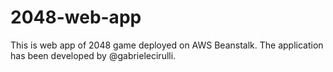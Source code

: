 # 2048-web-app
This is web app of 2048 game deployed on AWS Beanstalk.
The application has been developed by @gabrielecirulli.
